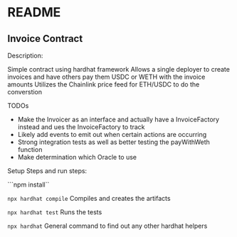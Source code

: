 # README

## Invoice Contract

Description:

Simple contract using hardhat framework
Allows a single deployer to create invoices and have others pay them USDC or WETH with the invoice amounts
Utilizes the Chainlink price feed for ETH/USDC to do the converstion

TODOs
* Make the Invoicer as an interface and actually have a InvoiceFactory instead and ues the InvoiceFactory to track
* Likely add events to emit out when certain actions are occurring
* Strong integration tests as well as better testing the payWithWeth function
* Make determination which Oracle to use

Setup Steps and run steps:

```npm install``

```npx hardhat compile```
Compiles and creates the artifacts

```npx hardhat test```
Runs the tests

```npx hardhat```
General command to find out any other hardhat helpers